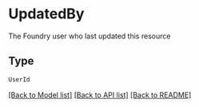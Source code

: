 # UpdatedBy

The Foundry user who last updated this resource

## Type
```python
UserId
```


[[Back to Model list]](../../../README.md#models-v2-link) [[Back to API list]](../../../README.md#apis-v2-link) [[Back to README]](../../../README.md)

